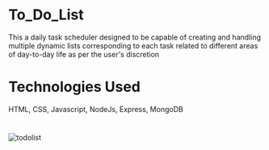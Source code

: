 # To_Do_List
This a daily task scheduler designed to be capable of creating and handling multiple dynamic lists corresponding to each task related to different areas of day-to-day life as per the user's discretion 
# Technologies Used
HTML, CSS, Javascript, NodeJs, Express, MongoDB
#
![todolist](https://github.com/AlinaRizvi28/To_Do_List/assets/113281232/d6b36cd6-d79c-4e14-9db8-b3ef6cab2237)
